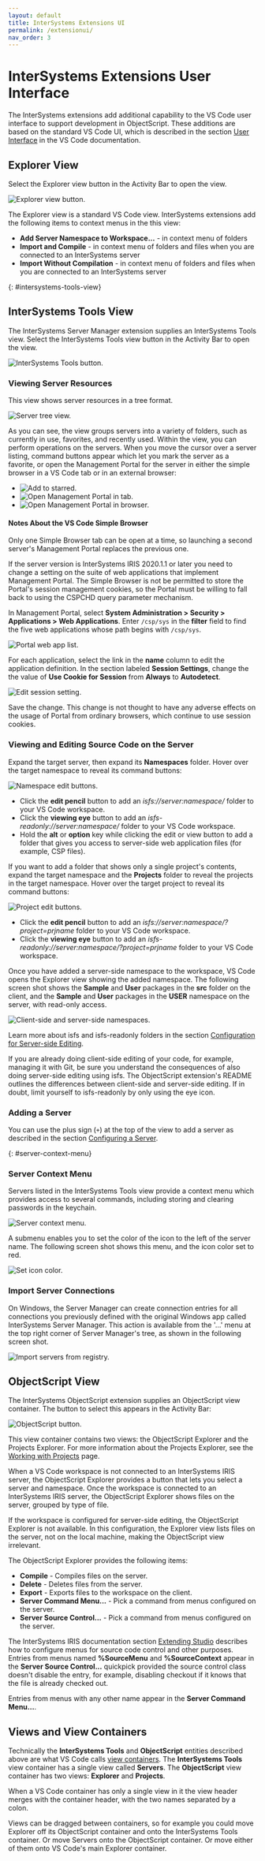 ```yaml
---
layout: default
title: InterSystems Extensions UI
permalink: /extensionui/
nav_order: 3
---
```


# InterSystems Extensions User Interface

The InterSystems extensions add additional capability to the VS Code user interface to support development in ObjectScript. These additions are based on the standard VS Code UI, which is described in the section [User Interface](https://code.visualstudio.com/docs/getstarted/userinterface) in the VS Code documentation.

## Explorer View

Select the Explorer view button in the Activity Bar to open the view.

![Explorer view button.](../assets/images/explorer.png "explorer view button")

The Explorer view is a standard VS Code view. InterSystems extensions add the following items to context menus in the this view:

- **Add Server Namespace to Workspace...** - in context menu of folders
- **Import and Compile** - in context menu of folders and files when you are connected to an InterSystems server
- **Import Without Compilation** - in context menu of folders and files when you are connected to an InterSystems server

{: #intersystems-tools-view}
## InterSystems Tools View

The InterSystems Server Manager extension supplies an InterSystems Tools view. Select the InterSystems Tools view button in the Activity Bar to open the view.

![InterSystems Tools button.](../assets/images/intersystems-tools.png "intersystems tools button")

### Viewing Server Resources

This view shows server resources in a tree format.

![Server tree view.](../assets/images/server-tree-view.png "server tree view")

As you can see, the view groups servers into a variety of folders, such as currently in use, favorites, and recently used. Within the view, you can perform operations on the servers. When you move the cursor over a server listing, command buttons appear which let you mark the server as a favorite, or open the Management Portal for the server in either the simple browser in a VS Code tab or in an external browser:

- ![Add to starred.](../assets/images/add-to-starred.png "add to starred")
- ![Open Management Portal in tab.](../assets/images/management-portal-tab.png "open management portal in the simple browser in VS Code")
- ![Open Management Portal in browser.](../assets/images/management-portal-browser.png "open management portal in browser")

#### Notes About the VS Code Simple Browser

Only one Simple Browser tab can be open at a time, so launching a second server's Management Portal replaces the previous one.

If the server version is InterSystems IRIS 2020.1.1 or later you need to change a setting on the suite of web applications that implement Management Portal. The Simple Browser is not be permitted to store the Portal's session management cookies, so the Portal must be willing to fall back to using the CSPCHD query parameter mechanism.

In Management Portal, select **System Administration > Security > Applications > Web Applications**. Enter `/csp/sys` in the **filter** field to find the five web applications whose path begins with `/csp/sys`.

![Portal web app list.](../assets/images/five-web-apps.png "portal web app list")

For each application, select the link in the **name** column to edit the application definition. In the section labeled **Session Settings**, change the the value of **Use Cookie for Session** from **Always** to **Autodetect**. 

![Edit session setting.](../assets/images/edit-webapp.png "edit session setting")

Save the change. This change is not thought to have any adverse effects on the usage of Portal from ordinary browsers, which continue to use session cookies.

### Viewing and Editing Source Code on the Server

Expand the target server, then expand its **Namespaces** folder. Hover over the target namespace to reveal its command buttons:

![Namespace edit buttons.](../assets/images/namespace-buttons.png "namespace edit buttons")

- Click the **edit pencil** button to add an *isfs://server:namespace/* folder to your VS Code workspace.
- Click the **viewing eye** button to add an *isfs-readonly://server:namespace/* folder to your VS Code workspace.
- Hold the **alt** or **option** key while clicking the edit or view button to add a folder that gives you access to server-side web application files (for example, CSP files).

If you want to add a folder that shows only a single project's contents, expand the target namespace and the **Projects** folder to reveal the projects in the target namespace. Hover over the target project to reveal its command buttons:

![Project edit buttons.](../assets/images/project-buttons.png "project edit buttons")

- Click the **edit pencil** button to add an *isfs://server:namespace/?project=prjname* folder to your VS Code workspace.
- Click the **viewing eye** button to add an *isfs-readonly://server:namespace/?project=prjname* folder to your VS Code workspace.

Once you have added a server-side namespace to the workspace, VS Code opens the Explorer view showing the added namespace. The following screen shot shows the **Sample** and **User** packages in the **src** folder on the client, and the **Sample** and **User** packages in the **USER** namespace on the server, with read-only access.

![Client-side and server-side namespaces.](../assets/images/client-server.png "client-side and server-side namespaces")

Learn more about isfs and isfs-readonly folders in the section [Configuration for Server-side Editing](../serverside).

If you are already doing client-side editing of your code, for example, managing it with Git, be sure you understand the consequences of also doing server-side editing using isfs. The ObjectScript extension's README outlines the differences between client-side and server-side editing. If in doubt, limit yourself to isfs-readonly by only using the eye icon.

### Adding a Server

You can use the plus sign (`+`) at the top of the view to add a server as described in the section [Configuring a Server](../configuration/#config-server).

{: #server-context-menu}
### Server Context Menu

Servers listed in the InterSystems Tools view provide a context menu which provides access to several commands, including storing and clearing passwords in the keychain.

![Server context menu.](../assets/images/server-context-menu.png "server context menu")

A submenu enables you to set the color of the icon to the left of the server name. The following screen shot shows this menu, and the icon color set to red.

![Set icon color.](../assets/images/set-icon-color.png "set icon color")

### Import Server Connections

On Windows, the Server Manager can create connection entries for all connections you previously defined with the original Windows app called InterSystems Server Manager. This action is available from the '...' menu at the top right corner of Server Manager's tree, as shown in the following screen shot.

![Import servers from registry.](../assets/images/import-servers.png "import servers from registry")

## ObjectScript View

The InterSystems ObjectScript extension supplies an ObjectScript view container. The button to select this appears in the Activity Bar:

![ObjectScript button.](../assets/images/objectscript.png "objectscript button")

This view container contains two views: the ObjectScript Explorer and the Projects Explorer. For more information about the Projects Explorer, see the [Working with Projects](../projects/#explorer) page.

When a VS Code workspace is not connected to an InterSystems IRIS server, the ObjectScript Explorer provides a button that lets you select a server and namespace. Once the workspace is connected to an InterSystems IRIS server, the ObjectScript Explorer shows files on the server, grouped by type of file.

If the workspace is configured for server-side editing, the ObjectScript Explorer is not available. In this configuration, the Explorer view lists files on the server, not on the local machine, making the ObjectScript view irrelevant.

The ObjectScript Explorer provides the following items:

- **Compile** - Compiles files on the server.
- **Delete** - Deletes files from the server.
- **Export** - Exports files to the workspace on the client.
- **Server Command Menu...** - Pick a command from menus configured on the server.
- **Server Source Control...** - Pick a command from menus configured on the server.

The InterSystems IRIS documentation section [Extending Studio](https://docs.intersystems.com/irislatest/csp/docbook/Doc.View.cls?KEY=ASC#ASC_Hooks_extending_studio) describes how to configure menus for source code control and other purposes. Entries from menus named **%SourceMenu** and **%SourceContext** appear in the **Server Source Control...** quickpick provided the source control class doesn't disable the entry, for example, disabling checkout if it knows that the file is already checked out.

Entries from menus with any other name appear in the **Server Command Menu...**.

## Views and View Containers

Technically the **InterSystems Tools** and **ObjectScript** entities described above are what VS Code calls [view containers](https://code.visualstudio.com/api/extension-capabilities/extending-workbench#view-container). The **InterSystems Tools** view container has a single view called **Servers**. The **ObjectScript** view container has two views: **Explorer** and **Projects**.

When a VS Code container has only a single view in it the view header merges with the container header, with the two names separated by a colon.

Views can be dragged between containers, so for example you could move Explorer off its ObjectScript container and onto the InterSystems Tools container. Or move Servers onto the ObjectScript container. Or move either of them onto VS Code's main Explorer container.
